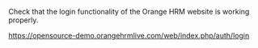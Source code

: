 Check that the login functionality of the Orange HRM website is working properly.

https://opensource-demo.orangehrmlive.com/web/index.php/auth/login
